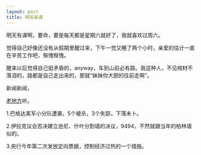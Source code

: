 ```yaml
---
layout: post
title: 明天有课
---
```


明天有课啊，要命，要是每天都是星期六就好了，我就喜欢过周六。

觉得自己好像还没有从假期里醒过来，下午一觉又睡了两个小时，亲爱的估计一直在辛劳工作吧，惭愧惭愧。

醒来以后觉得自己挺矛盾的，anyway，车到山前必有路。我这种人，不见棺材不落泪的，路都是自己走出来的，那就“妹妹你大胆的往前走啊”。

新闻新闻，

[老地方](http://www.francaisblog.com.cn/node/576)听。

1.巴格达美军小分队遭袭，5个被杀，3个失踪，下落未卜。

2.伊拉克议会否决建立逊尼、什叶分割墙的决议，9494，不然就跟当年的柏林墙似的。

3.央行今年第二次发放定向票据，控制经济过热的一个措施。
